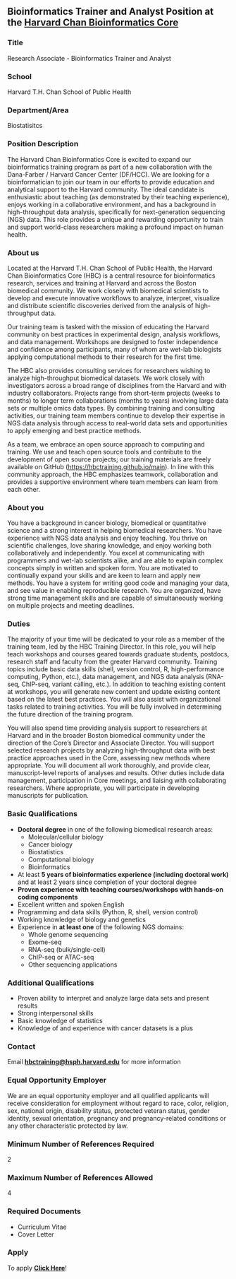## Bioinformatics Trainer and Analyst Position at the [Harvard Chan Bioinformatics Core](https://bioinformatics.sph.harvard.edu)

### Title
Research Associate - Bioinformatics Trainer and Analyst

### School	
Harvard T.H. Chan School of Public Health

### Department/Area	
Biostatisitcs

### Position Description	
The Harvard Chan Bioinformatics Core is excited to expand our bioinformatics training program as part of a new collaboration with the Dana-Farber / Harvard Cancer Center (DF/HCC). We are looking for a bioinformatician to join our team in our efforts to provide education and analytical support to the Harvard community. The ideal candidate is enthusiastic about teaching (as demonstrated by their teaching experience), enjoys working in a collaborative environment, and has a background in high-throughput data analysis, specifically for next-generation sequencing (NGS) data. This role provides a unique and rewarding opportunity to train and support world-class researchers making a profound impact on human health.

### About us
Located at the Harvard T.H. Chan School of Public Health, the Harvard Chan Bioinformatics Core (HBC) is a central resource for bioinformatics research, services and training at Harvard and across the Boston biomedical community. We work closely with biomedical scientists to develop and execute innovative workflows to analyze, interpret, visualize and distribute scientific discoveries derived from the analysis of high-throughput data.

Our training team is tasked with the mission of educating the Harvard community on best practices in experimental design, analysis workflows, and data management. Workshops are designed to foster independence and confidence among participants, many of whom are wet-lab biologists applying computational methods to their research for the first time.

The HBC also provides consulting services for researchers wishing to analyze high-throughput biomedical datasets. We work closely with investigators across a broad range of disciplines from the Harvard and with industry collaborators. Projects range from short-term projects (weeks to months) to longer term collaborations (months to years) involving large data sets or multiple omics data types. By combining training and consulting activities, our training team members continue to develop their expertise in NGS data analysis through access to real-world data sets and opportunities to apply emerging and best practice methods.

As a team, we embrace an open source approach to computing and training. We use and teach open source tools and contribute to the development of open source projects; our training materials are freely available on GitHub (https://hbctraining.github.io/main). In line with this community approach, the HBC emphasizes teamwork, collaboration and provides a supportive environment where team members can learn from each other.

### About you
You have a background in cancer biology, biomedical or quantitative science and a strong interest in helping biomedical researchers. You have experience with NGS data analysis and enjoy teaching. You thrive on scientific challenges, love sharing knowledge, and enjoy working both collaboratively and independently. You excel at communicating with programmers and wet-lab scientists alike, and are able to explain complex concepts simply in written and spoken form. You are motivated to continually expand your skills and are keen to learn and apply new methods. You have a system for writing good code and managing your data, and see value in enabling reproducible research. You are organized, have strong time management skills and are capable of simultaneously working on multiple projects and meeting deadlines.

### Duties
The majority of your time will be dedicated to your role as a member of the training team, led by the HBC Training Director. In this role, you will help teach workshops and courses geared towards graduate students, postdocs, research staff and faculty from the greater Harvard community. Training topics include basic data skills (shell, version control, R, high-performance computing, Python, etc.), data management, and NGS data analysis (RNA-seq, ChIP-seq, variant calling, etc.). In addition to teaching existing content at workshops, you will generate new content and update existing content based on the latest best practices. You will also assist with organizational tasks related to training activities. You will be fully involved in determining the future direction of the training program.

You will also spend time providing analysis support to researchers at Harvard and in the broader Boston biomedical community under the direction of the Core’s Director and Associate Director. You will support selected research projects by analyzing high-throughput data with best practice approaches used in the Core, assessing new methods where appropriate. You will document all work thoroughly, and provide clear, manuscript-level reports of analyses and results. Other duties include data management, participation in Core meetings, and liaising with collaborating researchers. Where appropriate, you will participate in developing manuscripts for publication.

### Basic Qualifications	
* **Doctoral degree** in one of the following biomedical research areas:
  * Molecular/cellular biology
  * Cancer biology
  * Biostatistics
  * Computational biology
  * Bioinformatics
* At least **5 years of bioinformatics experience (including doctoral work)** and at least 2 years since completion of your doctoral degree
* **Proven experience with teaching courses/workshops with hands-on coding components**
* Excellent written and spoken English
* Programming and data skills (Python, R, shell, version control)
* Working knowledge of biology and genetics
* Experience in **at least one** of the following NGS domains:
  * Whole genome sequencing
  * Exome-seq
  * RNA-seq (bulk/single-cell)
  * ChIP-seq or ATAC-seq
  * Other sequencing applications

### Additional Qualifications	
* Proven ability to interpret and analyze large data sets and present results
* Strong interpersonal skills
* Basic knowledge of statistics
* Knowledge of and experience with cancer datasets is a plus
	
### Contact
Email	**[hbctraining@hsph.harvard.edu](mailto:hbctraining@hsph.harvard.edu)** for more information

### Equal Opportunity Employer	
We are an equal opportunity employer and all qualified applicants will receive consideration for employment without regard to race, color, religion, sex, national origin, disability status, protected veteran status, gender identity, sexual orientation, pregnancy and pregnancy-related conditions or any other characteristic protected by law.

### Minimum Number of References Required	
2

### Maximum Number of References Allowed	
4

### Required Documents
* Curriculum Vitae
* Cover Letter

### Apply
To apply **[Click Here](https://academicpositions.harvard.edu/postings/9711)**!
